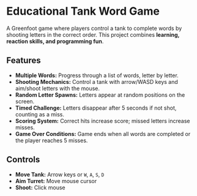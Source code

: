 # Educational Tank Word Game

A Greenfoot game where players control a tank to complete words by shooting letters in the correct order. This project combines **learning, reaction skills, and programming fun**.

## Features

- **Multiple Words:** Progress through a list of words, letter by letter.  
- **Shooting Mechanics:** Control a tank with arrow/WASD keys and aim/shoot letters with the mouse.  
- **Random Letter Spawns:** Letters appear at random positions on the screen.  
- **Timed Challenge:** Letters disappear after 5 seconds if not shot, counting as a miss.  
- **Scoring System:** Correct hits increase score; missed letters increase misses.  
- **Game Over Conditions:** Game ends when all words are completed or the player reaches 5 misses.  

## Controls

- **Move Tank:** Arrow keys or `W`, `A`, `S`, `D`  
- **Aim Turret:** Move mouse cursor  
- **Shoot:** Click mouse  
